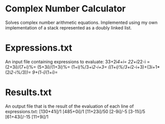 # Complex Number Calculator
 Solves complex number arithmetic equations.
 Implemented using my own implementation of a stack represented as a doubly linked list.
 
 # Expressions.txt
 An input file containing expressions to evaluate:
33+2i*4+i= 
22+i*22-i = 
(2+3i)/(7+i)%=
(5+3i)/(1+3i)%= 
(1+i)%/3+i*2-i+3=
((1+i)%/3+i*2-i+3)+(3i+1*(2i*2-i%/3))=
9+(1-i)*(1+i)=

# Results.txt
An output file that is the result of the evaluation of each line of expressions.txt:
[130+41i]/1
[485+0i]/1
[11+23i]/50
[2-9i]/-5
[3-11i]/5
[61+43i]/-15
[11+9i]/1
